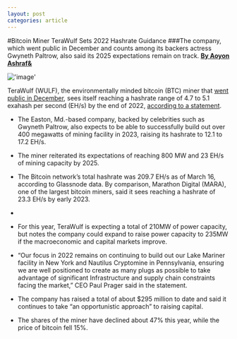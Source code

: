 ```yaml
---
layout: post
categories: article
---
```


#Bitcoin Miner TeraWulf Sets 2022 Hashrate Guidance
###The company, which went public in December and counts among its backers actress Gwyneth Paltrow, also said its 2025 expectations remain on track.
[**By Aoyon Ashraf&**](https://www.coindesk.com/author/aoyon-ashraf/)

!['image'](../../../assets/images/posts/img9.jpeg)

TeraWulf (WULF), the environmentally minded bitcoin (BTC) miner that [went public in December](https://www.coindesk.com/business/2021/12/14/bitcoin-miner-terawulf-tumbles-in-trading-debut/), sees itself reaching a hashrate range of 4.7 to 5.1 exahash per second (EH/s) by the end of 2022, [according to a statement](https://www.prnewswire.com/news-releases/terawulf-announces-significant-progress-building-out-mining-operations-and-establishing-digital-asset-infrastructure-301505417.html).

- The Easton, Md.-based company, backed by celebrities such as Gwyneth Paltrow, also expects to be able to successfully build out over 400 megawatts of mining facility in 2023, raising its hashrate to 12.1 to 17.2 EH/s.


- The miner reiterated its expectations of reaching 800 MW and 23 EH/s of mining capacity by 2025.


- The Bitcoin network’s total hashrate was 209.7 EH/s as of March 16, according to Glassnode data. By comparison, Marathon Digital (MARA), one of the largest bitcoin miners, said it sees reaching a hashrate of 23.3 EH/s by early 2023.
- 
  
- For this year, TeraWulf is expecting a total of 210MW of power capacity, but notes the company could expand to raise power capacity to 235MW if the macroeconomic and capital markets improve.
  
- “Our focus in 2022 remains on continuing to build out our Lake Mariner facility in New York and Nautilus Cryptomine in Pennsylvania, ensuring we are well positioned to create as many plugs as possible to take advantage of significant Infrastructure and supply chain constraints facing the market,” CEO Paul Prager said in the statement.
  
- The company has raised a total of about $295 million to date and said it continues to take “an opportunistic approach” to raising capital.
  
- The shares of the miner have declined about 47% this year, while the price of bitcoin fell 15%.
